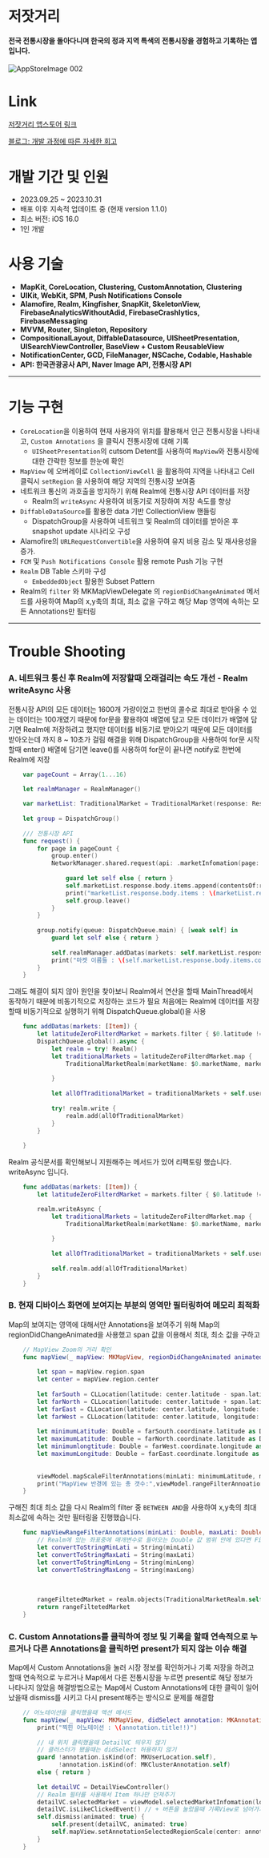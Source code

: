 # 저잣거리
#### 전국 전통시장을 돌아다니며 한국의 정과 지역 특색의 전통시장을 경험하고 기록하는 앱 입니다.
![‎AppStoreImage ‎002](https://github.com/strongyeom/UiKit_Example/assets/101084872/95908401-d935-4c74-a2fe-8cf85e47dd3b)
# Link

[저잣거리 앱스토어 링크](https://apps.apple.com/kr/app/%EC%A0%80%EC%9E%A3%EA%B1%B0%EB%A6%AC/id6470018379)

[블로그: 개발 과정에 따른 자세한 회고](https://yeomir.tistory.com/62)

# 개발 기간 및 인원
- 2023.09.25 ~ 2023.10.31
- 배포 이후 지속적 업데이트 중 (현재 version 1.1.0)
- 최소 버전: iOS 16.0
- 1인 개발

# 사용 기술
- **MapKit, CoreLocation, Clustering, CustomAnnotation, Clustering**
- **UIKit, WebKit, SPM, Push Notifications Console**
- **Alamofire, Realm, Kingfisher, SnapKit, SkeletonView, FirebaseAnalyticsWithoutAdid, FirebaseCrashlytics, FirebaseMessaging**
- **MVVM, Router, Singleton, Repository**
- **CompositionalLayout, DiffableDatasource, UISheetPresentation, UISearchViewController, BaseView + Custom ReusableView**
- **NotificationCenter, GCD, FileManager, NSCache, Codable, Hashable**
- **API: 한국관광공사 API, Naver Image API, 전통시장 API**

------
 
# 기능 구현 
- `CoreLocation`을 이용하여 현재 사용자의 위치를 활용해서 인근 전통시장을 나타내고, `Custom Annotations` 을 클릭시 전통시장에 대해 기록
  - `UISheetPresentation`의 cutsom Detent를 사용하여 `MapView`와 전통시장에 대한 간략한 정보를 한눈에 확인
- `MapView` 에 오버레이로 `CollectionViewCell` 을 활용하여 지역을 나타내고 Cell 클릭시 `setRegion` 을 사용하여 해당 지역의 전통시장 보여줌
- 네트워크 통신의 과호출을 방지하기 위해 Realm에 전통시장 API 데이터를 저장
  - Realm의 `writeAsync` 사용하여 비동기로 저장하여 저장 속도를 향상
- `DiffableDataSource`를 활용한 data 기반 CollectionView 핸들링
  - DispatchGroup을 사용하여 네트워크 및 Realm의 데이터를 받아온 후 snapshot update 시나리오 구성
- Alamofire의 `URLRequestConvertible`을 사용하여 유지 비용 감소 및 재사용성을 증가.
- `FCM` 및 `Push Notifications Console` 활용 remote Push 기능 구현
- `Realm` DB Table 스키마 구성
  - `EmbeddedObject` 활용한 Subset Pattern
- Realm의 `filter` 와 MKMapViewDelegate 의 `regionDidChangeAnimated` 메서드를 사용하여 Map의 x,y축의 최대, 최소 값을 구하고 해당 Map 영역에 속하는 모든 Annotations만 필터링

------

# Trouble Shooting
### A. 네트워크 통신 후 Realm에 저장할때 오래걸리는 속도 개선 - Realm writeAsync 사용
전통시장 API의 모든 데이터는 1600개 가량이었고 한번의 콜수로 최대로 받아올 수 있는 데이터는 100개였기 때문에 for문을 활용하여 배열에 담고
모든 데이터가 배열에 담기면 Realm에 저장하려고 했지만 데이터를 비동기로 받아오기 때문에 모든 데이터를 받아오는데 까지 8 ~ 10초가 걸림 
해결을 위해 DispatchGroup을 사용하여 for문 시작할때 enter() 배열에 담기면 leave()를 사용하여 for문이 끝나면 notify로 한번에 Realm에 저장 
```swift
    var pageCount = Array(1...16)
    
    let realmManager = RealmManager()

    var marketList: TraditionalMarket = TraditionalMarket(response: Response.init(body: Body.init(items: [], totalCount: "", numOfRows: "", pageNo: "")))
    
    let group = DispatchGroup()
    
    /// 전통시장 API
    func request() {
        for page in pageCount {
            group.enter()
            NetworkManager.shared.request(api: .marketInfomation(page: "\(page)")) { [weak self] response in
                
                guard let self else { return }
                self.marketList.response.body.items.append(contentsOf:response)
                print("marketList.response.body.items : \(marketList.response.body.items.count)")
                self.group.leave()
            }
        }
        
        group.notify(queue: DispatchQueue.main) { [weak self] in
            guard let self else { return }
            
            self.realmManager.addDatas(markets: self.marketList.response.body.items)
            print("마켓 이름들 : \(self.marketList.response.body.items.count)")
        }
    }
```

그래도 해결이 되지 않아 원인을 찾아보니 Realm에서 연산을 할때 MainThread에서 동작하기 때문에 비동기적으로 저장하는 코드가 필요
처음에는 Realm에 데이터를 저장할때 비동기적으로 실행하기 위해 DispatchQueue.global()을 사용
```swift
    func addDatas(markets: [Item]) {
        let latitudeZeroFilterdMarket = markets.filter { $0.latitude != ""}
        DispatchQueue.global().async {
            let realm = try! Realm()
            let traditionalMarkets = latitudeZeroFilterdMarket.map {
                TraditionalMarketRealm(marketName: $0.marketName, marketType: $0.marketType, loadNameAddress: $0.loadNameAddress, address: $0.address, marketOpenCycle: $0.marketOpenCycle, publicToilet: $0.publicToilet, latitude: $0.latitude, longitude: $0.longitude, popularProducts: $0.popularProducts, phoneNumber: $0.phoneNumber)
                
            }
            
            let allOfTraditionalMarket = traditionalMarkets + self.userDirectAddMarket()
            
            try! realm.write {
                realm.add(allOfTraditionalMarket)
            }
        }
        
    }
```

Realm 공식문서를 확인해보니 지원해주는 메서드가 있어 리팩토링 했습니다. writeAsync 입니다.

```swift
    func addDatas(markets: [Item]) {
        let latitudeZeroFilterdMarket = markets.filter { $0.latitude != ""}

        realm.writeAsync {
            let traditionalMarkets = latitudeZeroFilterdMarket.map {
                TraditionalMarketRealm(marketName: $0.marketName, marketType: $0.marketType, loadNameAddress: $0.loadNameAddress, address: $0.address, marketOpenCycle: $0.marketOpenCycle, publicToilet: $0.publicToilet, latitude: $0.latitude, longitude: $0.longitude, popularProducts: $0.popularProducts, phoneNumber: $0.phoneNumber)
                
            }
            
            let allOfTraditionalMarket = traditionalMarkets + self.userDirectAddMarket()
            
            self.realm.add(allOfTraditionalMarket)
        }
    }
```

### B. 현재 디바이스 화면에 보여지는 부분의 영역만 필터링하여 메모리 최적화
Map의 보여지는 영역에 대해서만 Annotations을 보여주기 위해 Map의 regionDidChangeAnimated을 사용했고 span 값을 
이용해서 최대, 최소 값을 구하고 
```swift
    // MapView Zoom의 거리 확인
    func mapView(_ mapView: MKMapView, regionDidChangeAnimated animated: Bool) {
        
        let span = mapView.region.span
        let center = mapView.region.center
        
        let farSouth = CLLocation(latitude: center.latitude - span.latitudeDelta * 0.5, longitude: center.longitude)
        let farNorth = CLLocation(latitude: center.latitude + span.latitudeDelta * 0.5, longitude: center.longitude)
        let farEast = CLLocation(latitude: center.latitude, longitude: center.longitude + span.longitudeDelta * 0.5)
        let farWest = CLLocation(latitude: center.latitude, longitude: center.longitude - span.longitudeDelta * 0.5)
        
        let minimumLatitude: Double = farSouth.coordinate.latitude as Double
        let maximumLatitude: Double = farNorth.coordinate.latitude as Double
        let minimumlongtitude: Double = farWest.coordinate.longitude as Double
        let maximumLongitude: Double = farEast.coordinate.longitude as Double
        
        
        viewModel.mapScaleFilterAnnotations(minLati: minimumLatitude, maxLati: maximumLatitude, minLong: minimumlongtitude, maxLong: maximumLongitude)
        print("MapView 반경에 있는 총 갯수:",viewModel.rangeFilterAnnoation.value.count)
    }
```

구해진 최대 최소 값을 다시 Realm의 filter 중 `BETWEEN AND`을 사용하여 x,y축의 최대 최소값에 속하는 것만 필터링을 진행했습니다.
```swift
    func mapViewRangeFilterAnnotations(minLati: Double, maxLati: Double, minLong: Double, maxLong: Double) -> Results<TraditionalMarketRealm> {
        // Realm에 있는 좌표중에 매개변수로 들어오는 Double 값 범위 안에 있다면 FilterRealm에 담아라
        let convertToStringMinLati = String(minLati)
        let convertToStringMaxLati = String(maxLati)
        let convertToStringMinLong = String(minLong)
        let convertToStringMaxLong = String(maxLong)
        
        
        
        rangeFiltetedMarket = realm.objects(TraditionalMarketRealm.self).filter("latitude BETWEEN {\(convertToStringMinLati), \(convertToStringMaxLati)} AND longitude BETWEEN {\(convertToStringMinLong), \(convertToStringMaxLong)}")
        return rangeFiltetedMarket
    }
```

### C. Custom Annotations를 클릭하여 정보 및 기록을 할때 연속적으로 누르거나 다른 Annotations을 클릭하면 present가 되지 않는 이슈 해결
Map에서 Custom Annotations을 눌러 시장 정보를 확인하거나 기록 저장을 하려고 할때 연속적으로 누르거나 Map에서 다른 전통시장을 누르면 present로 해당 정보가 나타나지 않았음 
해결방법으로는 Map에서 Custom Annotations에 대한 클릭이 일어났을때 dismiss를 시키고 다시 present해주는 방식으로 문제를 해결함
```swift
    // 어노테이션을 클릭했을때 액션 메서드
    func mapView(_ mapView: MKMapView, didSelect annotation: MKAnnotation) {
        print("찍힌 어노테이션 : \(annotation.title!!)")
        
        // 내 위치 클릭했을때 DetailVC 띄우지 않기
        // 클러스터가 됐을때는 didSelect 허용하지 않기
        guard !annotation.isKind(of: MKUserLocation.self),
              !annotation.isKind(of: MKClusterAnnotation.self)
        else { return }
        
        let detailVC = DetailViewController()
        // Realm 필터를 사용해서 Item 하나만 던져주기
        detailVC.selectedMarket = viewModel.selectedMarketInfomation(location: annotation.coordinate)
        detailVC.isLikeClickedEvent() // + 버튼을 눌렀을때 기록View로 넘어가기
        self.dismiss(animated: true) {
            self.present(detailVC, animated: true)
            self.mapView.setAnnotationSelectedRegionScale(center: annotation.coordinate)
        }
    }
```
